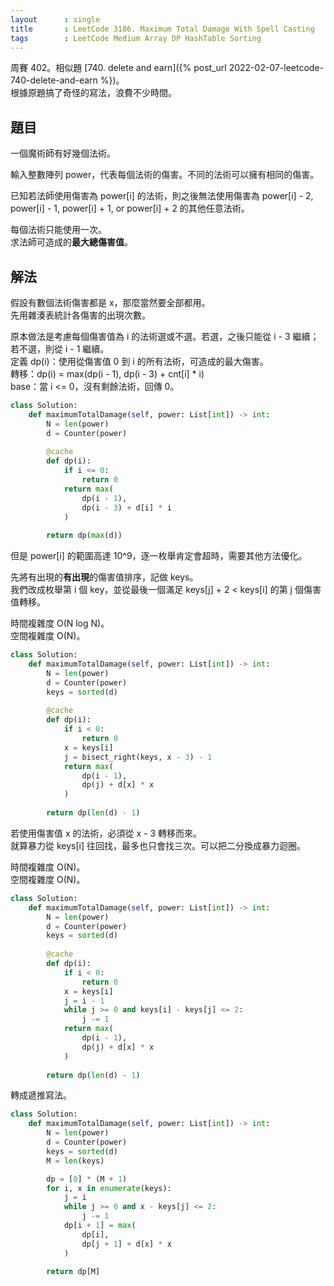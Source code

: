 ```yaml
---
layout      : single
title       : LeetCode 3186. Maximum Total Damage With Spell Casting
tags        : LeetCode Medium Array DP HashTable Sorting
---
```

周賽 402。相似題 [740. delete and earn]({% post_url 2022-02-07-leetcode-740-delete-and-earn %})。  
根據原題搞了奇怪的寫法，浪費不少時間。  

## 題目

一個魔術師有好幾個法術。  

輸入整數陣列 power，代表每個法術的傷害。不同的法術可以擁有相同的傷害。  

已知若法師使用傷害為 power[i] 的法術，則之後無法使用傷害為 power[i] - 2, power[i] - 1, power[i] + 1, or power[i] + 2  的其他任意法術。  

每個法術只能使用一次。  
求法師可造成的**最大總傷害值**。  

## 解法

假設有數個法術傷害都是 x，那麼當然要全部都用。  
先用雜湊表統計各傷害的出現次數。  

原本做法是考慮每個傷害值為 i 的法術選或不選。若選，之後只能從 i - 3 繼續；若不選，則從 i - 1 繼續。  
定義 dp(i)：使用從傷害值 0 到 i 的所有法術，可造成的最大傷害。  
轉移：dp(i) = max(dp(i - 1), dp(i - 3) + cnt[i] * i)  
base：當 i <= 0，沒有剩餘法術，回傳 0。  

```python
class Solution:
    def maximumTotalDamage(self, power: List[int]) -> int:
        N = len(power)
        d = Counter(power)
        
        @cache
        def dp(i):
            if i <= 0:
                return 0
            return max(
                dp(i - 1),
                dp(i - 3) + d[i] * i
            )
        
        return dp(max(d))
```

但是 power[i] 的範圍高達 10^9，逐一枚舉肯定會超時，需要其他方法優化。  

先將有出現的**有出現**的傷害值排序，記做 keys。  
我們改成枚舉第 i 個 key，並從最後一個滿足 keys[j] + 2 < keys[i] 的第 j 個傷害值轉移。  

時間複雜度 O(N log N)。  
空間複雜度 O(N)。  

```python
class Solution:
    def maximumTotalDamage(self, power: List[int]) -> int:
        N = len(power)
        d = Counter(power)
        keys = sorted(d)
        
        @cache
        def dp(i):
            if i < 0:
                return 0
            x = keys[i]
            j = bisect_right(keys, x - 3) - 1
            return max(
                dp(i - 1),
                dp(j) + d[x] * x
            )
        
        return dp(len(d) - 1)
```

若使用傷害值 x 的法術，必須從 x - 3 轉移而來。  
就算暴力從 keys[i] 往回找，最多也只會找三次。可以把二分換成暴力迴圈。  

時間複雜度 O(N)。  
空間複雜度 O(N)。  

```python
class Solution:
    def maximumTotalDamage(self, power: List[int]) -> int:
        N = len(power)
        d = Counter(power)
        keys = sorted(d)
        
        @cache
        def dp(i):
            if i < 0:
                return 0
            x = keys[i]
            j = i - 1
            while j >= 0 and keys[i] - keys[j] <= 2:
                j -= 1
            return max(
                dp(i - 1),
                dp(j) + d[x] * x
            )
        
        return dp(len(d) - 1)
```

轉成遞推寫法。  

```python
class Solution:
    def maximumTotalDamage(self, power: List[int]) -> int:
        N = len(power)
        d = Counter(power)
        keys = sorted(d)
        M = len(keys)

        dp = [0] * (M + 1)
        for i, x in enumerate(keys):
            j = i 
            while j >= 0 and x - keys[j] <= 2:
                j -= 1
            dp[i + 1] = max(
                dp[i],
                dp[j + 1] + d[x] * x
            )
            
        return dp[M]
```
